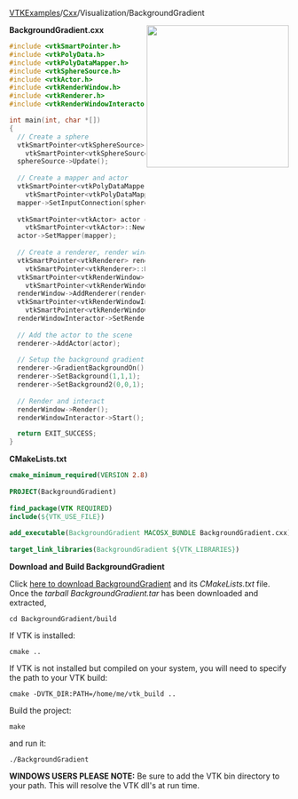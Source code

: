 [VTKExamples](/home/)/[Cxx](/Cxx)/Visualization/BackgroundGradient

<img align="right" src="https://github.com/lorensen/VTKExamples/blob/gh-pages/Testing/Baseline/Visualization/TestBackgroundGradient.png?raw=true" width="256" />

**BackgroundGradient.cxx**
```c++
#include <vtkSmartPointer.h>
#include <vtkPolyData.h>
#include <vtkPolyDataMapper.h>
#include <vtkSphereSource.h>
#include <vtkActor.h>
#include <vtkRenderWindow.h>
#include <vtkRenderer.h>
#include <vtkRenderWindowInteractor.h>

int main(int, char *[])
{
  // Create a sphere
  vtkSmartPointer<vtkSphereSource> sphereSource = 
    vtkSmartPointer<vtkSphereSource>::New();
  sphereSource->Update();
  
  // Create a mapper and actor
  vtkSmartPointer<vtkPolyDataMapper> mapper = 
    vtkSmartPointer<vtkPolyDataMapper>::New();
  mapper->SetInputConnection(sphereSource->GetOutputPort());
 
  vtkSmartPointer<vtkActor> actor = 
    vtkSmartPointer<vtkActor>::New();
  actor->SetMapper(mapper);
 
  // Create a renderer, render window, and interactor
  vtkSmartPointer<vtkRenderer> renderer = 
    vtkSmartPointer<vtkRenderer>::New();
  vtkSmartPointer<vtkRenderWindow> renderWindow = 
    vtkSmartPointer<vtkRenderWindow>::New();
  renderWindow->AddRenderer(renderer);
  vtkSmartPointer<vtkRenderWindowInteractor> renderWindowInteractor = 
    vtkSmartPointer<vtkRenderWindowInteractor>::New();
  renderWindowInteractor->SetRenderWindow(renderWindow);
 
  // Add the actor to the scene
  renderer->AddActor(actor);
  
  // Setup the background gradient
  renderer->GradientBackgroundOn();
  renderer->SetBackground(1,1,1);
  renderer->SetBackground2(0,0,1);
 
  // Render and interact
  renderWindow->Render();
  renderWindowInteractor->Start();

  return EXIT_SUCCESS;
}
```
**CMakeLists.txt**
```cmake
cmake_minimum_required(VERSION 2.8)
 
PROJECT(BackgroundGradient)
 
find_package(VTK REQUIRED)
include(${VTK_USE_FILE})
 
add_executable(BackgroundGradient MACOSX_BUNDLE BackgroundGradient.cxx)
 
target_link_libraries(BackgroundGradient ${VTK_LIBRARIES})
```

**Download and Build BackgroundGradient**

Click [here to download BackgroundGradient](https://github.com/lorensen/VTKWikiExamplesTarballs/raw/master/BackgroundGradient.tar) and its *CMakeLists.txt* file.
Once the *tarball BackgroundGradient.tar* has been downloaded and extracted,
```
cd BackgroundGradient/build 
```
If VTK is installed:
```
cmake ..
```
If VTK is not installed but compiled on your system, you will need to specify the path to your VTK build:
```
cmake -DVTK_DIR:PATH=/home/me/vtk_build ..
```
Build the project:
```
make
```
and run it:
```
./BackgroundGradient
```
**WINDOWS USERS PLEASE NOTE:** Be sure to add the VTK bin directory to your path. This will resolve the VTK dll's at run time.

